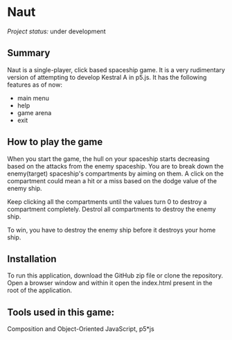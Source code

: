 # Naut

_Project status:_ under development

## Summary

Naut is a single-player, click based spaceship game. It is a very rudimentary version of attempting to develop Kestral A in p5.js. It has the following features as of now:

- main menu
- help
- game arena
- exit

## How to play the game

When you start the game, the hull on your spaceship starts decreasing based on the attacks from the enemy spaceship. You are to break down the enemy(target) spaceship's compartments by aiming on them. A click on the compartment could mean a hit or a miss based on the dodge value of the enemy ship.

Keep clicking all the compartments until the values turn 0 to destroy a compartment completely. Destrol all compartments to destroy the enemy ship.

To win, you have to destroy the enemy ship before it destroys your home ship.

## Installation

To run this application, download the GitHub zip file or clone the repository. Open a browser window and within it open the index.html present in the root of the application.

## Tools used in this game:

Composition and Object-Oriented JavaScript, p5\*js
